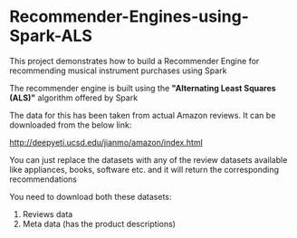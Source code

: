 # Recommender-Engines-using-Spark-ALS
This project demonstrates how to build a Recommender Engine for recommending musical instrument purchases using Spark

The recommender engine is built using the **"Alternating Least Squares (ALS)"** algorithm offered by Spark

The data for this has been taken from actual Amazon reviews. It can be downloaded from the below link:

http://deepyeti.ucsd.edu/jianmo/amazon/index.html

You can just replace the datasets with any of the review datasets available like appliances, books, software etc. and it will return the corresponding recommendations

You need to download both these datasets:
1) Reviews data
2) Meta data (has the product descriptions)

